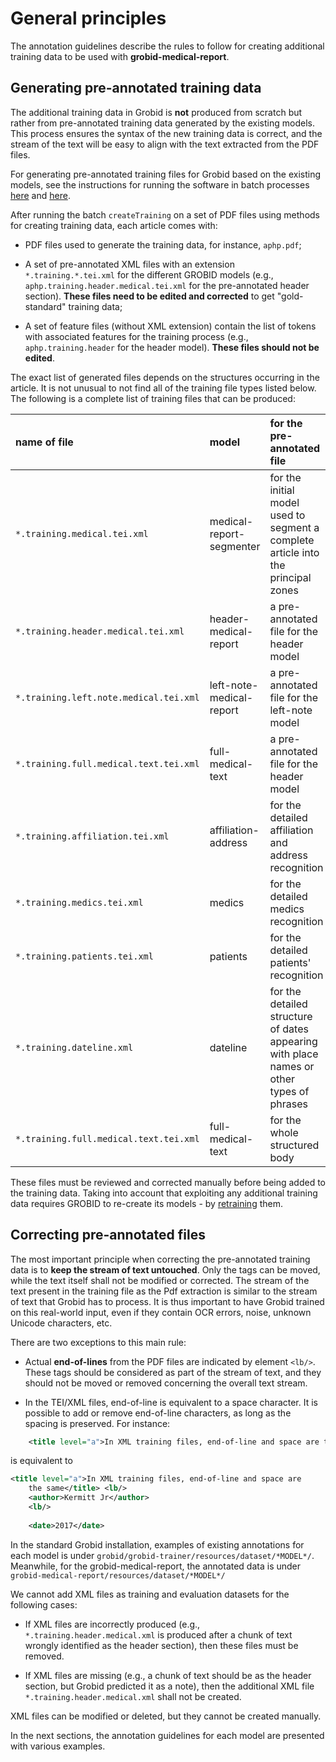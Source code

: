 # General principles

The annotation guidelines describe the rules to follow for creating additional training data to be used with __grobid-medical-report__.

## Generating pre-annotated training data

The additional training data in Grobid is __not__ produced from scratch but rather from pre-annotated training data generated by the existing models. This process ensures the syntax of the new training data is correct, and the stream of the text will be easy to align with the text extracted from the PDF files.

For generating pre-annotated training files for Grobid based on the existing models, see the instructions for running the software in batch processes  [here](../Training-the-medical-report-models.md#generation-of-training-data) and [here](../Grobid-medical-report-batch.md#create-training).

After running the batch `createTraining` on a set of PDF files using methods for creating training data, each article comes with:

* PDF files used to generate the training data, for instance, `aphp.pdf`;

* A set of pre-annotated XML files with an extension `*.training.*.tei.xml` for the different GROBID models (e.g., `aphp.training.header.medical.tei.xml` for the pre-annotated header section). __These files need to be edited and corrected__ to get "gold-standard" training data;

* A set of feature files (without XML extension) contain the list of tokens with associated features for the training process (e.g., `aphp.training.header` for the header model). __These files should not be edited__.

The exact list of generated files depends on the structures occurring in the article. It is not unusual to not find all of the training file types listed below. The following is a complete list of training files that can be produced:

| name of file      | model | for the pre-annotated file     |
| :------------- | :---- | :------------- |
| `*.training.medical.tei.xml` | medical-report-segmenter | for the initial model used to segment a complete article into the principal zones |
| `*.training.header.medical.tei.xml` | header-medical-report | a pre-annotated file for the header model |
| `*.training.left.note.medical.tei.xml` | left-note-medical-report | a pre-annotated file for the left-note model |
| `*.training.full.medical.text.tei.xml` | full-medical-text | a pre-annotated file for the header model |
| `*.training.affiliation.tei.xml` | affiliation-address | for the detailed affiliation and address recognition |
| `*.training.medics.tei.xml` | medics | for the detailed medics recognition |
| `*.training.patients.tei.xml` | patients | for the detailed patients' recognition |
| `*.training.dateline.xml` | dateline | for the detailed structure of dates appearing with place names or other types of phrases |
| `*.training.full.medical.text.tei.xml` | full-medical-text | for the whole structured body |

These files must be reviewed and corrected manually before being added to the training data. Taking into account that exploiting any additional training data requires GROBID to re-create its models - by [retraining](../Training-the-medical-report-models.md) them.

## Correcting pre-annotated files

The most important principle when correcting the pre-annotated training data is to __keep the stream of text untouched__. Only the tags can be moved, while the text itself shall not be modified or corrected. The stream of the text present in the training file as the Pdf extraction is similar to the stream of text that Grobid has to process. It is thus important to have Grobid trained on this real-world input, even if they contain OCR errors, noise, unknown Unicode characters, etc.   

There are two exceptions to this main rule:

* Actual __end-of-lines__ from the PDF files are indicated by element `<lb/>`. These tags should be considered as part of the stream of text, and they should not be moved or removed concerning the overall text stream. 

* In the TEI/XML files, end-of-line is equivalent to a space character. It is possible to add or remove end-of-line characters, as long as the spacing is preserved. For instance:

```xml
 	<title level="a">In XML training files, end-of-line and space are the same</title> <lb/> <author>Kermitt Jr</author> <lb/> <date>2017</date> 
```

is equivalent to 

```xml
<title level="a">In XML training files, end-of-line and space are 
	the same</title> <lb/> 
	<author>Kermitt Jr</author> 
	<lb/> 
	
	<date>2017</date> 
```

In the standard Grobid installation, examples of existing annotations for each model is under `grobid/grobid-trainer/resources/dataset/*MODEL*/`. Meanwhile, for the grobid-medical-report, the annotated data is under `grobid-medical-report/resources/dataset/*MODEL*/`

We cannot add XML files as training and evaluation datasets for the following cases:
* If XML files are incorrectly produced  (e.g., `*.training.header.medical.xml` is produced after a chunk of text wrongly identified as the header section), then these files must be removed.

* If XML files are missing (e.g., a chunk of text should be as the header section, but Grobid predicted it as a note), then the additional XML file `*.training.header.medical.xml` shall not be created.

XML files can be modified or deleted, but they cannot be created manually.

In the next sections, the annotation guidelines for each model are presented with various examples.
